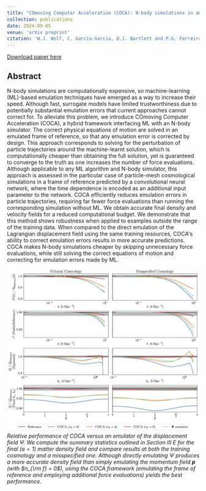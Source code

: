 ```yaml
---
title: "COmoving Computer Acceleration (COCA): N-body simulations in an emulated frame of reference"
collection: publications
date: 2024-09-05
venue: 'arXiv preprint'
citation: 'W.J. Wolf, C. García-García, D.J. Bartlett and P.G. Ferreira (2024). &quot;Scant evidence for thawing quintessence.&quot; <i>arXiv:2408.17318</i>.'
---
```


[Download paper here](https://arxiv.org/abs/2409.02154)

## Abstract
N-body simulations are computationally expensive, so machine-learning (ML)-based emulation techniques have emerged as a way to increase their speed. Although fast, surrogate models have limited trustworthiness due to potentially substantial emulation errors that current approaches cannot correct for. 
To alleviate this problem, we introduce COmoving Computer Acceleration (COCA), a hybrid framework interfacing ML with an N-body simulator. 
The correct physical equations of motion are solved in an emulated frame of reference, so that any emulation error is corrected by design. 
This approach corresponds to solving for the perturbation of particle trajectories around the machine-learnt solution, which is computationally cheaper than obtaining the full solution, yet is guaranteed to converge to the truth as one increases the number of force evaluations. 
Although applicable to any ML algorithm and N-body simulator, this approach is assessed in the particular case of particle-mesh cosmological simulations in a frame of reference predicted by a convolutional neural network, where the time dependence is encoded as an additional input parameter to the network. 
COCA efficiently reduces emulation errors in particle trajectories, requiring far fewer force evaluations than running the corresponding simulation without ML. 
We obtain accurate final density and velocity fields for a reduced computational budget. 
We demonstrate that this method shows robustness when applied to examples outside the range of the training data. When compared to the direct emulation of the Lagrangian displacement field using the same training resources, COCA's ability to correct emulation errors results in more accurate predictions. 
COCA makes N-body simulations cheaper by skipping unnecessary force evaluations, while still solving the correct equations of motion and correcting for emulation errors made by ML.

![coca_vs_x_emulator](/files/2024-09-05-coca.png)
*Relative performance of COCA versus an emulator of the displacement field $\Psi$. We compute the summary statistics outlined in Section III E for the final ($a=1$) matter density field and compare results at both the training cosmology and a misspecified one. Although directly emulating $\Psi$ produces a more accurate density field than simply emulating the momentum field $\textbf{p}$ (with $n_{\rm f} = 0$), using the COCA framework (emulating the frame of reference and employing additional force evaluations) yields the best performance.*
